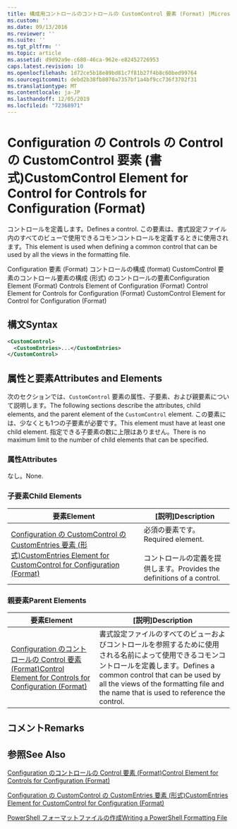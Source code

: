 ```yaml
---
title: 構成用コントロールのコントロールの CustomControl 要素 (Format) |Microsoft Docs
ms.custom: ''
ms.date: 09/13/2016
ms.reviewer: ''
ms.suite: ''
ms.tgt_pltfrm: ''
ms.topic: article
ms.assetid: d9d92a9e-c680-46ca-962e-e82452726953
caps.latest.revision: 10
ms.openlocfilehash: 1d72ce5b18e89bd81c7f81b27f4b8c60bed99764
ms.sourcegitcommit: debd2b38fb8070a7357bf1a4bf9cc736f3702f31
ms.translationtype: MT
ms.contentlocale: ja-JP
ms.lasthandoff: 12/05/2019
ms.locfileid: "72368971"
---
```

# <a name="customcontrol-element-for-control-for-controls-for-configuration-format"></a><span data-ttu-id="5d44d-102">Configuration の Controls の Control の CustomControl 要素 (書式)</span><span class="sxs-lookup"><span data-stu-id="5d44d-102">CustomControl Element for Control for Controls for Configuration (Format)</span></span>

<span data-ttu-id="5d44d-103">コントロールを定義します。</span><span class="sxs-lookup"><span data-stu-id="5d44d-103">Defines a control.</span></span> <span data-ttu-id="5d44d-104">この要素は、書式設定ファイル内のすべてのビューで使用できるコモンコントロールを定義するときに使用されます。</span><span class="sxs-lookup"><span data-stu-id="5d44d-104">This element is used when defining a common control that can be used by all the views in the formatting file.</span></span>

<span data-ttu-id="5d44d-105">Configuration 要素 (Format) コントロールの構成 (format) CustomControl 要素のコントロール要素の構成 (形式) のコントロールの要素</span><span class="sxs-lookup"><span data-stu-id="5d44d-105">Configuration Element (Format) Controls Element of Configuration (Format) Control Element for Controls for Configuration (Format) CustomControl Element for Control for Configuration (Format)</span></span>

## <a name="syntax"></a><span data-ttu-id="5d44d-106">構文</span><span class="sxs-lookup"><span data-stu-id="5d44d-106">Syntax</span></span>

```xml
<CustomControl>
  <CustomEntries>...</CustomEntries>
</CustomControl>
```

## <a name="attributes-and-elements"></a><span data-ttu-id="5d44d-107">属性と要素</span><span class="sxs-lookup"><span data-stu-id="5d44d-107">Attributes and Elements</span></span>

<span data-ttu-id="5d44d-108">次のセクションでは、`CustomControl` 要素の属性、子要素、および親要素について説明します。</span><span class="sxs-lookup"><span data-stu-id="5d44d-108">The following sections describe the attributes, child elements, and the parent element of the `CustomControl` element.</span></span> <span data-ttu-id="5d44d-109">この要素には、少なくとも1つの子要素が必要です。</span><span class="sxs-lookup"><span data-stu-id="5d44d-109">This element must have at least one child element.</span></span> <span data-ttu-id="5d44d-110">指定できる子要素の数に上限はありません。</span><span class="sxs-lookup"><span data-stu-id="5d44d-110">There is no maximum limit to the number of child elements that can be specified.</span></span>

### <a name="attributes"></a><span data-ttu-id="5d44d-111">属性</span><span class="sxs-lookup"><span data-stu-id="5d44d-111">Attributes</span></span>

<span data-ttu-id="5d44d-112">なし。</span><span class="sxs-lookup"><span data-stu-id="5d44d-112">None.</span></span>

### <a name="child-elements"></a><span data-ttu-id="5d44d-113">子要素</span><span class="sxs-lookup"><span data-stu-id="5d44d-113">Child Elements</span></span>

|<span data-ttu-id="5d44d-114">要素</span><span class="sxs-lookup"><span data-stu-id="5d44d-114">Element</span></span>|<span data-ttu-id="5d44d-115">[説明]</span><span class="sxs-lookup"><span data-stu-id="5d44d-115">Description</span></span>|
|-------------|-----------------|
|[<span data-ttu-id="5d44d-116">Configuration の CustomControl の CustomEntries 要素 (形式)</span><span class="sxs-lookup"><span data-stu-id="5d44d-116">CustomEntries Element for CustomControl for Configuration (Format)</span></span>](./customentries-element-for-customcontrol-for-controls-for-configuration-format.md)|<span data-ttu-id="5d44d-117">必須の要素です。</span><span class="sxs-lookup"><span data-stu-id="5d44d-117">Required element.</span></span><br /><br /> <span data-ttu-id="5d44d-118">コントロールの定義を提供します。</span><span class="sxs-lookup"><span data-stu-id="5d44d-118">Provides the definitions of a control.</span></span>|

### <a name="parent-elements"></a><span data-ttu-id="5d44d-119">親要素</span><span class="sxs-lookup"><span data-stu-id="5d44d-119">Parent Elements</span></span>

|<span data-ttu-id="5d44d-120">要素</span><span class="sxs-lookup"><span data-stu-id="5d44d-120">Element</span></span>|<span data-ttu-id="5d44d-121">[説明]</span><span class="sxs-lookup"><span data-stu-id="5d44d-121">Description</span></span>|
|-------------|-----------------|
|[<span data-ttu-id="5d44d-122">Configuration のコントロールの Control 要素 (Format)</span><span class="sxs-lookup"><span data-stu-id="5d44d-122">Control Element for Controls for Configuration (Format)</span></span>](./control-element-for-controls-for-configuration-format.md)|<span data-ttu-id="5d44d-123">書式設定ファイルのすべてのビューおよびコントロールを参照するために使用される名前によって使用できるコモンコントロールを定義します。</span><span class="sxs-lookup"><span data-stu-id="5d44d-123">Defines a common control that can be used by all the views of the formatting file and the name that is used to reference the control.</span></span>|

## <a name="remarks"></a><span data-ttu-id="5d44d-124">コメント</span><span class="sxs-lookup"><span data-stu-id="5d44d-124">Remarks</span></span>

## <a name="see-also"></a><span data-ttu-id="5d44d-125">参照</span><span class="sxs-lookup"><span data-stu-id="5d44d-125">See Also</span></span>

[<span data-ttu-id="5d44d-126">Configuration のコントロールの Control 要素 (Format)</span><span class="sxs-lookup"><span data-stu-id="5d44d-126">Control Element for Controls for Configuration (Format)</span></span>](./control-element-for-controls-for-configuration-format.md)

[<span data-ttu-id="5d44d-127">Configuration の CustomControl の CustomEntries 要素 (形式)</span><span class="sxs-lookup"><span data-stu-id="5d44d-127">CustomEntries Element for CustomControl for Configuration (Format)</span></span>](./customentries-element-for-customcontrol-for-controls-for-configuration-format.md)

[<span data-ttu-id="5d44d-128">PowerShell フォーマットファイルの作成</span><span class="sxs-lookup"><span data-stu-id="5d44d-128">Writing a PowerShell Formatting File</span></span>](./writing-a-powershell-formatting-file.md)

